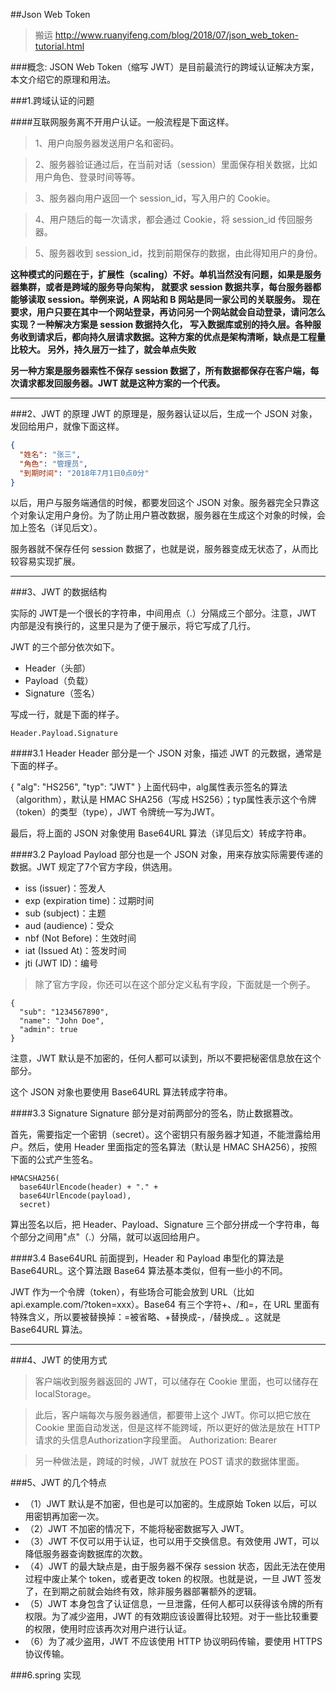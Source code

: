 ##Json Web Token
> 搬运 http://www.ruanyifeng.com/blog/2018/07/json_web_token-tutorial.html
 
###概念: JSON Web Token（缩写 JWT）是目前最流行的跨域认证解决方案，本文介绍它的原理和用法。


###1.跨域认证的问题

####互联网服务离不开用户认证。一般流程是下面这样。

>1、用户向服务器发送用户名和密码。

>2、服务器验证通过后，在当前对话（session）里面保存相关数据，比如用户角色、登录时间等等。

>3、服务器向用户返回一个 session_id，写入用户的 Cookie。

>4、用户随后的每一次请求，都会通过 Cookie，将 session_id 传回服务器。

>5、服务器收到 session_id，找到前期保存的数据，由此得知用户的身份。

**这种模式的问题在于，扩展性（scaling）不好。单机当然没有问题，如果是服务器集群，或者是跨域的服务导向架构，
就要求 session 数据共享，每台服务器都能够读取 session。举例来说，A 网站和 B 网站是同一家公司的关联服务。
现在要求，用户只要在其中一个网站登录，再访问另一个网站就会自动登录，请问怎么实现？一种解决方案是 session 数据持久化，
写入数据库或别的持久层。各种服务收到请求后，都向持久层请求数据。这种方案的优点是架构清晰，缺点是工程量比较大。
另外，持久层万一挂了，就会单点失败**


**另一种方案是服务器索性不保存 session 数据了，所有数据都保存在客户端，每次请求都发回服务器。JWT 就是这种方案的一个代表。**

**********************
###2、JWT 的原理
JWT 的原理是，服务器认证以后，生成一个 JSON 对象，发回给用户，就像下面这样。

```json
{
  "姓名": "张三",
  "角色": "管理员",
  "到期时间": "2018年7月1日0点0分"
}
```

以后，用户与服务端通信的时候，都要发回这个 JSON 对象。服务器完全只靠这个对象认定用户身份。为了防止用户篡改数据，服务器在生成这个对象的时候，会加上签名（详见后文）。

服务器就不保存任何 session 数据了，也就是说，服务器变成无状态了，从而比较容易实现扩展。

*******************

###3、JWT 的数据结构


实际的 JWT是一个很长的字符串，中间用点（.）分隔成三个部分。注意，JWT 内部是没有换行的，这里只是为了便于展示，将它写成了几行。

JWT 的三个部分依次如下。

- Header（头部）
- Payload（负载）
- Signature（签名）

写成一行，就是下面的样子。
```text
Header.Payload.Signature
```


####3.1 Header
Header 部分是一个 JSON 对象，描述 JWT 的元数据，通常是下面的样子。


{
  "alg": "HS256",
  "typ": "JWT"
}
上面代码中，alg属性表示签名的算法（algorithm），默认是 HMAC SHA256（写成 HS256）；typ属性表示这个令牌（token）的类型（type），JWT 令牌统一写为JWT。

最后，将上面的 JSON 对象使用 Base64URL 算法（详见后文）转成字符串。

####3.2 Payload
Payload 部分也是一个 JSON 对象，用来存放实际需要传递的数据。JWT 规定了7个官方字段，供选用。

- iss (issuer)：签发人
- exp (expiration time)：过期时间
- sub (subject)：主题
- aud (audience)：受众
- nbf (Not Before)：生效时间
- iat (Issued At)：签发时间
- jti (JWT ID)：编号


>除了官方字段，你还可以在这个部分定义私有字段，下面就是一个例子。


```
{
  "sub": "1234567890",
  "name": "John Doe",
  "admin": true
}
```

注意，JWT 默认是不加密的，任何人都可以读到，所以不要把秘密信息放在这个部分。

这个 JSON 对象也要使用 Base64URL 算法转成字符串。

####3.3 Signature
Signature 部分是对前两部分的签名，防止数据篡改。

首先，需要指定一个密钥（secret）。这个密钥只有服务器才知道，不能泄露给用户。然后，使用 Header 里面指定的签名算法（默认是 HMAC SHA256），按照下面的公式产生签名。


````text
HMACSHA256(
  base64UrlEncode(header) + "." +
  base64UrlEncode(payload),
  secret)
````  
算出签名以后，把 Header、Payload、Signature 三个部分拼成一个字符串，每个部分之间用"点"（.）分隔，就可以返回给用户。

####3.4 Base64URL
前面提到，Header 和 Payload 串型化的算法是 Base64URL。这个算法跟 Base64 算法基本类似，但有一些小的不同。

JWT 作为一个令牌（token），有些场合可能会放到 URL（比如 api.example.com/?token=xxx）。Base64 有三个字符+、/和=，在 URL 里面有特殊含义，所以要被替换掉：=被省略、+替换成-，/替换成_ 。这就是 Base64URL 算法。


******************

###4、JWT 的使用方式

>客户端收到服务器返回的 JWT，可以储存在 Cookie 里面，也可以储存在 localStorage。

>此后，客户端每次与服务器通信，都要带上这个 JWT。你可以把它放在 Cookie 里面自动发送，但是这样不能跨域，所以更好的做法是放在 HTTP 请求的头信息Authorization字段里面。
Authorization: Bearer <token>

>另一种做法是，跨域的时候，JWT 就放在 POST 请求的数据体里面。

###5、JWT 的几个特点

- （1）JWT 默认是不加密，但也是可以加密的。生成原始 Token 以后，可以用密钥再加密一次。
- （2）JWT 不加密的情况下，不能将秘密数据写入 JWT。
- （3）JWT 不仅可以用于认证，也可以用于交换信息。有效使用 JWT，可以降低服务器查询数据库的次数。
- （4）JWT 的最大缺点是，由于服务器不保存 session 状态，因此无法在使用过程中废止某个 token，或者更改 token 的权限。也就是说，一旦 JWT 签发了，在到期之前就会始终有效，除非服务器部署额外的逻辑。
- （5）JWT 本身包含了认证信息，一旦泄露，任何人都可以获得该令牌的所有权限。为了减少盗用，JWT 的有效期应该设置得比较短。对于一些比较重要的权限，使用时应该再次对用户进行认证。
- （6）为了减少盗用，JWT 不应该使用 HTTP 协议明码传输，要使用 HTTPS 协议传输。

###6.spring 实现
